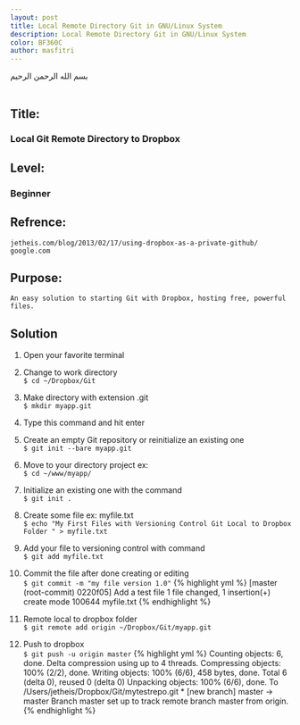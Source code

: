 ```yaml
---
layout: post
title: Local Remote Directory Git in GNU/Linux System
description: Local Remote Directory Git in GNU/Linux System
color: BF360C
author: masfitri
---
```


بسم الله الرحمن الرحيم
<br/><br/>
## Title: 
### Local Git Remote Directory to Dropbox<br/>

## Level: 
### Beginner<br/>

## Refrence:
`jetheis.com/blog/2013/02/17/using-dropbox-as-a-private-github/` <br/>
`google.com`


## Purpose:
`An easy solution to starting Git with Dropbox, hosting free, powerful files.`


## Solution
1. Open your favorite terminal
2. Change to work directory<br/>
	`$ cd ~/Dropbox/Git`
3. Make directory with extension .git<br/>
	`$ mkdir myapp.git` 
4. Type this command and hit enter<br/>

5. Create an empty Git repository or reinitialize an existing one<br/>
	`$ git init --bare myapp.git`

6. Move to your directory project ex:<br/>
	`$ cd ~/www/myapp/`

7. Initialize an existing one with the command<br/>
	`$ git init .`

8. Create some file ex: myfile.txt<br/>
	`$ echo "My First Files with Versioning Control Git Local to Dropbox Folder " > myfile.txt`
	
9. Add your file to versioning control with command<br/>
	`$ git add myfile.txt`
	
10. Commit the file after done creating or editing<br/>
	`$ git commit -m "my file version 1.0"`
	{% highlight yml %}
		[master (root-commit) 0220f05] Add a test file
		1 file changed, 1 insertion(+)
		create mode 100644 myfile.txt
	{% endhighlight %}
	
11. Remote local to dropbox folder<br/>
	`$ git remote add origin ~/Dropbox/Git/myapp.git`
	
12. Push to dropbox<br/>
	`$ git push -u origin master`
	{% highlight yml %}
		Counting objects: 6, done.
		Delta compression using up to 4 threads.
		Compressing objects: 100% (2/2), done.
		Writing objects: 100% (6/6), 458 bytes, done.
		Total 6 (delta 0), reused 0 (delta 0)
		Unpacking objects: 100% (6/6), done.
		To /Users/jetheis/Dropbox/Git/mytestrepo.git
		* [new branch]      master -> master
		Branch master set up to track remote branch master from origin.
	{% endhighlight %}

